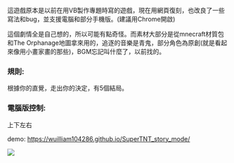 
這遊戲原本是以前在用VB製作專題時寫的遊戲，現在用網頁復刻，也改良了一些寫法和bug，並支援電腦和部分手機版。(建議用Chrome開啟)

這個劇情全是自己想的，所以可能有點奇怪。而素材大部分是從mnecraft材質包和The Orphanage地圖拿來用的，追逐的音樂是青鬼，部分角色為原創(就是看起來像用小畫家畫的那些)，BGM忘記叫什麼了，以前找的。

### 規則:
根據你的直覺，走出你的決定，有5個結局。

### 電腦版控制:
上下左右

demo: https://wuilliam104286.github.io/SuperTNT_story_mode/

![](https://truth.bahamut.com.tw/s01/202006/75851b0fa90823dfe4ea71db4c0148fb.JPG?w=1000)
